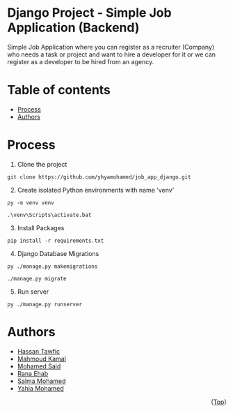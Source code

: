 # Django Project - Simple Job Application (Backend)
Simple Job Application where you can register as a recruiter (Company) who needs a task or project and want to hire a developer for it or we can register as a developer to be hired from an agency.

# Table of contents
- [Process](#process)
- [Authors](#authors)

# Process
1) Clone the project
```
git clone https://github.com/yhyamohamed/job_app_django.git
```
2) Create isolated Python environments with name 'venv'
```
py -m venv venv
```
```
.\venv\Scripts\activate.bat
```
3) Install Packages
```
pip install -r requirements.txt
```
4) Django Database Migrations
```
py ./manage.py makemigrations
```
```
./manage.py migrate
```
5) Run server
```
py ./manage.py runserver
```

# Authors
* [Hassan Tawfic](https://www.linkedin.com/in/hassantawfic/)
* [Mahmoud Kamal](https://www.linkedin.com/in/mahmoudfierro98)
* [Mohamed Said](https://github.com/MohamedSaidCS)
* [Rana Ehab](https://www.linkedin.com/in/Rana-Ehab56)
* [Salma Mohamed](https://github.com/sm66707)
* [Yahia Mohamed](https://www.linkedin.com/in/yahiaa-mohamed/)

<p align="right">(<a href="#top">Top</a>)</p>
